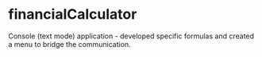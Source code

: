 # financialCalculator
Console (text mode) application - developed specific formulas and created a menu to bridge the communication.
